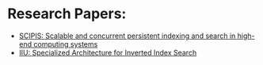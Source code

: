 # Research Papers:
- [SCIPIS: Scalable and concurrent persistent indexing and search in high-end computing systems](https://www.cs.uic.edu/~bglavic/dbgroup/assets/pdfpubls/OG24.pdf)
- [IIU: Specialized Architecture for Inverted Index Search](https://taejunham.github.io/data/iiu_asplos2020.pdf)
